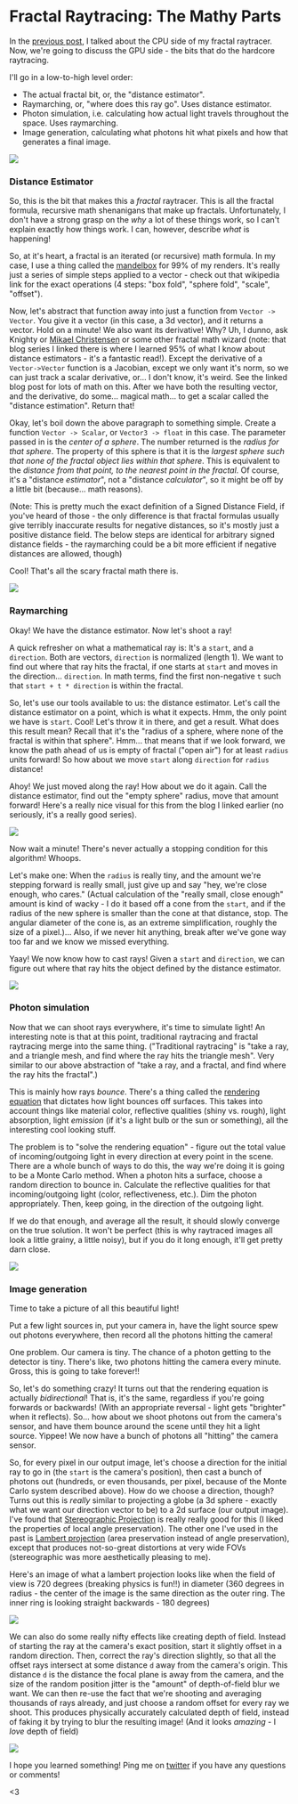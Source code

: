Fractal Raytracing: The Mathy Parts
===

In the [previous post](fractal-raytracer.html), I talked about the CPU side of my fractal raytracer. Now, we're going to discuss the GPU side - the bits that do the hardcore raytracing.

I'll go in a low-to-high level order:

* The actual fractal bit, or, the "distance estimator".
* Raymarching, or, "where does this ray go". Uses distance estimator.
* Photon simulation, i.e. calculating how actual light travels throughout the space. Uses raymarching.
* Image generation, calculating what photons hit what pixels and how that generates a final image.

[![](/image/rail.png)](/fractals/rail.png)

### Distance Estimator

So, this is the bit that makes this a *fractal* raytracer. This is all the fractal formula, recursive math shenanigans that make up fractals. Unfortunately, I don't have a strong grasp on the *why* a lot of these things work, so I can't explain exactly how things work. I can, however, describe *what* is happening!

So, at it's heart, a fractal is an iterated (or recursive) math formula. In my case, I use a thing called the [mandelbox](https://en.wikipedia.org/wiki/Mandelbox) for 99% of my renders. It's really just a series of simple steps applied to a vector - check out that wikipedia link for the exact operations (4 steps: "box fold", "sphere fold", "scale", "offset").

Now, let's abstract that function away into just a function from `Vector -> Vector`. You give it a vector (in this case, a 3d vector), and it returns a vector. Hold on a minute! We also want its derivative! Why? Uh, I dunno, ask Knighty or [Mikael Christensen](http://blog.hvidtfeldts.net/index.php/2011/09/distance-estimated-3d-fractals-v-the-mandelbulb-different-de-approximations/) or some other fractal math wizard (note: that blog series I linked there is where I learned 95% of what I know about distance estimators - it's a fantastic read!). Except the derivative of a `Vector->Vector` function is a Jacobian, except we only want it's norm, so we can just track a scalar derivative, or... I don't know, it's weird. See the linked blog post for lots of math on this. After we have both the resulting vector, and the derivative, do some... magical math... to get a scalar called the "distance estimation". Return that!

Okay, let's boil down the above paragraph to something simple. Create a function `Vector -> Scalar`, or `Vector3 -> float` in this case. The parameter passed in is the *center of a sphere*. The number returned is the *radius for that sphere*. The property of this sphere is that it is the *largest sphere such that none of the fractal object lies within that sphere*. This is equivalent to the *distance from that point, to the nearest point in the fractal*. Of course, it's a "distance *estimator*", not a "distance *calculator*", so it might be off by a little bit (because... math reasons).

(Note: This is pretty much the exact definition of a Signed Distance Field, if you've heard of those - the only difference is that fractal formulas usually give terribly inaccurate results for negative distances, so it's mostly just a positive distance field. The below steps are identical for arbitrary signed distance fields - the raymarching could be a bit more efficient if negative distances are allowed, though)

Cool! That's all the scary fractal math there is.

[![](/image/flight.png)](/fractals/flight.png)

### Raymarching

Okay! We have the distance estimator. Now let's shoot a ray!

A quick refresher on what a mathematical ray is: It's a `start`, and a `direction`. Both are vectors, `direction` is normalized (length 1). We want to find out where that ray hits the fractal, if one starts at `start` and moves in the direction... `direction`. In math terms, find the first non-negative `t` such that `start + t * direction` is within the fractal.

So, let's use our tools available to us: the distance estimator. Let's call the distance estimator on a point, which is what it expects. Hmm, the only point we have is `start`. Cool! Let's throw it in there, and get a result. What does this result mean? Recall that it's the "radius of a sphere, where none of the fractal is within that sphere". Hmm... that means that if we look forward, we know the path ahead of us is empty of fractal ("open air") for at least `radius` units forward! So how about we move `start` along `direction` for `radius` distance!

Ahoy! We just moved along the ray! How about we do it again. Call the distance estimator, find out the "empty sphere" radius, move that amount forward! Here's a really nice visual for this from the blog I linked earlier (no seriously, it's a really good series).

![](http://blog.hvidtfeldts.net/media/ray.png)

Now wait a minute! There's never actually a stopping condition for this algorithm! Whoops.

Let's make one: When the `radius` is really tiny, and the amount we're stepping forward is really small, just give up and say "hey, we're close enough, who cares." (Actual calculation of the "really small, close enough" amount is kind of wacky - I do it based off a cone from the `start`, and if the radius of the new sphere is smaller than the cone at that distance, stop. The angular diameter of the cone is, as an extreme simplification, roughly the size of a pixel.)... Also, if we never hit anything, break after we've gone way too far and we know we missed everything.

Yaay! We now know how to cast rays! Given a `start` and `direction`, we can figure out where that ray hits the object defined by the distance estimator.

[![](/image/bridge.png)](/fractals/bridge.png)

### Photon simulation

Now that we can shoot rays everywhere, it's time to simulate light! An interesting note is that at this point, traditional raytracing and fractal raytracing merge into the same thing. ("Traditional raytracing" is "take a ray, and a triangle mesh, and find where the ray hits the triangle mesh". Very similar to our above abstraction of "take a ray, and a fractal, and find where the ray hits the fractal".)

This is mainly how rays *bounce*. There's a thing called the [rendering equation](https://en.wikipedia.org/wiki/Rendering_equation) that dictates how light bounces off surfaces. This takes into account things like material color, reflective qualities (shiny vs. rough), light absorption, light *emission* (if it's a light bulb or the sun or something), all the interesting cool looking stuff.

The problem is to "solve the rendering equation" - figure out the total value of incoming/outgoing light in every direction at every point in the scene. There are a whole bunch of ways to do this, the way we're doing it is going to be a Monte Carlo method. When a photon hits a surface, choose a random direction to bounce in. Calculate the reflective qualities for that incoming/outgoing light (color, reflectiveness, etc.). Dim the photon appropriately. Then, keep going, in the direction of the outgoing light.

If we do that enough, and average all the result, it should slowly converge on the true solution. It won't be perfect (this is why raytraced images all look a little grainy, a little noisy), but if you do it long enough, it'll get pretty darn close.

[![](/image/energy.png)](/fractals/energy.png)

### Image generation

Time to take a picture of all this beautiful light!

Put a few light sources in, put your camera in, have the light source spew out photons everywhere, then record all the photons hitting the camera!

One problem. Our camera is tiny. The chance of a photon getting to the detector is tiny. There's like, two photons hitting the camera every minute. Gross, this is going to take forever!!

So, let's do something crazy! It turns out that the rendering equation is actually *bidirectional*! That is, it's the same, regardless if you're going forwards or backwards! (With an appropriate reversal - light gets "brighter" when it reflects). So... how about we shoot photons out from the camera's sensor, and have them bounce around the scene until they hit a light source. Yippee! We now have a bunch of photons all "hitting" the camera sensor.

So, for every pixel in our output image, let's choose a direction for the initial ray to go in (the `start` is the camera's position), then cast a bunch of photons out (hundreds, or even thousands, per pixel, because of the Monte Carlo system described above). How do we choose a direction, though? Turns out this is *really* similar to projecting a globe (a 3d sphere - exactly what we want our direction vector to be) to a 2d surface (our output image). I've found that [Stereographic Projection](https://en.wikipedia.org/wiki/Stereographic_projection) is really really good for this (I liked the properties of local angle preservation). The other one I've used in the past is [Lambert projection](https://en.wikipedia.org/wiki/Lambert_azimuthal_equal-area_projection) (area preservation instead of angle preservation), except that produces not-so-great distortions at very wide FOVs (stereographic was more aesthetically pleasing to me).

Here's an image of what a lambert projection looks like when the field of view is 720 degrees (breaking physics is fun!!) in diameter (360 degrees in radius - the center of the image is the same direction as the outer ring. The inner ring is looking straight backwards - 180 degrees)

[![](/image/iris.png)](/fractals/iris.png)

We can also do some really nifty effects like creating depth of field. Instead of starting the ray at the camera's exact position, start it slightly offset in a random direction. Then, correct the ray's direction slightly, so that all the offset rays intersect at some distance `d` away from the camera's origin. This distance `d` is the distance the focal plane is away from the camera, and the size of the random position jitter is the "amount" of depth-of-field blur we want. We can then re-use the fact that we're shooting and averaging thousands of rays already, and just choose a random offset for every ray we shoot. This produces physically accurately calculated depth of field, instead of faking it by trying to blur the resulting image! (And it looks *amazing* - I *love* depth of field)

[![](/image/platforms.png)](/fractals/platforms.png)

I hope you learned something! Ping me on [twitter](https://twitter.com/khyperia) if you have any questions or comments!

<3

